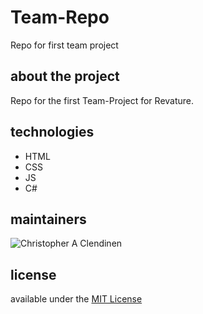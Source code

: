 # Team-Repo
Repo for first team project

## about the project
Repo for the first Team-Project for Revature.

## technologies

+ HTML
+ CSS
+ JS
+ C#

## maintainers

![Christopher A Clendinen](https://avatars1.githubusercontent.com/u/45204662?s=64&v=4)


## license

available under the [MIT License](https://github.com/ChrisAClen/Team-Repo/blob/master/LICENSE)
